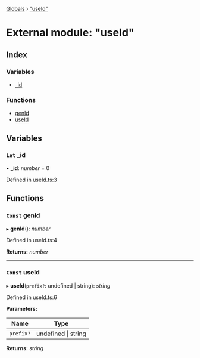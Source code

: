 [Globals](../globals.md) › ["useId"](_useid_.md)

# External module: "useId"

## Index

### Variables

* [_id](_useid_.md#let-_id)

### Functions

* [genId](_useid_.md#const-genid)
* [useId](_useid_.md#const-useid)

## Variables

### `Let` _id

• **_id**: *number* = 0

Defined in useId.ts:3

## Functions

### `Const` genId

▸ **genId**(): *number*

Defined in useId.ts:4

**Returns:** *number*

___

### `Const` useId

▸ **useId**(`prefix?`: undefined | string): *string*

Defined in useId.ts:6

**Parameters:**

Name | Type |
------ | ------ |
`prefix?` | undefined &#124; string |

**Returns:** *string*
